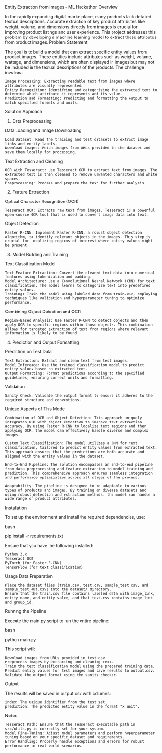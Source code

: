 Entity Extraction from Images - ML Hackathon
Overview

In the rapidly expanding digital marketplace, many products lack detailed textual descriptions. Accurate extraction of key product attributes like weight, volume, and dimensions directly from images is crucial for improving product listings and user experience. This project addresses this problem by developing a machine learning model to extract these attributes from product images.
Problem Statement

The goal is to build a model that can extract specific entity values from product images. These entities include attributes such as weight, volume, wattage, and dimensions, which are often displayed in images but may not be included in the textual descriptions of the products. The challenge involves:

    Image Processing: Extracting readable text from images where attributes are visually represented.
    Entity Recognition: Identifying and categorizing the extracted text to determine which attribute it represents and its value.
    Prediction and Formatting: Predicting and formatting the output to match specified formats and units.

Solution Approach
1. Data Preprocessing

Data Loading and Image Downloading

    Load Dataset: Read the training and test datasets to extract image links and entity labels.
    Download Images: Fetch images from URLs provided in the dataset and save them locally for processing.

Text Extraction and Cleaning

    OCR with Tesseract: Use Tesseract OCR to extract text from images. The extracted text is then cleaned to remove unwanted characters and white spaces.
    Preprocessing: Process and prepare the text for further analysis.

2. Feature Extraction

Optical Character Recognition (OCR)

    Tesseract OCR: Extracts raw text from images. Tesseract is a powerful open-source OCR tool that is used to convert image data into text.

Object Detection

    Faster R-CNN: Implement Faster R-CNN, a robust object detection algorithm, to identify relevant objects in the images. This step is crucial for localizing regions of interest where entity values might be present.

3. Model Building and Training

Text Classification Model

    Text Feature Extraction: Convert the cleaned text data into numerical features using tokenization and padding.
    Model Architecture: Use a Convolutional Neural Network (CNN) for text classification. The model learns to categorize text into predefined entity values.
    Training: Train the model using labeled data from train.csv, employing techniques like validation and hyperparameter tuning to optimize performance.

Combining Object Detection and OCR

    Region-Based Analysis: Use Faster R-CNN to detect objects and then apply OCR to specific regions within those objects. This combination allows for targeted extraction of text from regions where relevant information is likely to be found.

4. Prediction and Output Formatting

Prediction on Test Data

    Text Extraction: Extract and clean text from test images.
    Model Inference: Use the trained classification model to predict entity values based on extracted text.
    Output Formatting: Format predictions according to the specified guidelines, ensuring correct units and formatting.

Validation

    Sanity Check: Validate the output format to ensure it adheres to the required structure and conventions.

Unique Aspects of This Model

    Combination of OCR and Object Detection: This approach uniquely integrates OCR with object detection to improve text extraction accuracy. By using Faster R-CNN to localize text regions and then applying OCR, the model can effectively handle diverse and complex images.

    Custom Text Classification: The model utilizes a CNN for text classification, tailored to predict entity values from extracted text. This approach ensures that the predictions are both accurate and aligned with the entity values in the dataset.

    End-to-End Pipeline: The solution encompasses an end-to-end pipeline from data preprocessing and feature extraction to model training and prediction. This comprehensive approach ensures seamless integration and performance optimization across all stages of the process.

    Adaptability: The pipeline is designed to be adaptable to various types of products and images. By training on diverse datasets and using robust detection and extraction methods, the model can handle a wide range of product attributes.

Installation

To set up the environment and install the required dependencies, use:

bash

pip install -r requirements.txt

Ensure that you have the following installed:

    Python 3.x
    Tesseract OCR
    PyTorch (for Faster R-CNN)
    TensorFlow (for text classification)

Usage
Data Preparation

    Place the dataset files (train.csv, test.csv, sample_test.csv, and sample_test_out.csv) into the dataset/ directory.
    Ensure that the train.csv file contains labeled data with image_link, entity_name, and entity_value, and that test.csv contains image_link and group_id.

Running the Pipeline

Execute the main.py script to run the entire pipeline:

bash

python main.py

This script will:

    Download images from URLs provided in test.csv.
    Preprocess images by extracting and cleaning text.
    Train the text classification model using the prepared training data.
    Predict entity values for test images and save results to output.csv.
    Validate the output format using the sanity checker.

Output

The results will be saved in output.csv with columns:

    index: The unique identifier from the test set.
    prediction: The predicted entity value in the format "x unit".

Notes

    Tesseract Path: Ensure that the Tesseract executable path in src/utils.py is correctly set for your system.
    Model Fine-Tuning: Adjust model parameters and perform hyperparameter tuning based on your specific dataset and requirements.
    Error Handling: Properly handle exceptions and errors for robust performance in real-world scenarios.